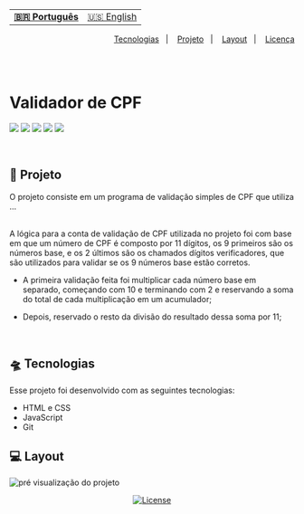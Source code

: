 <table align="left">
    <tr>
        <td>
            <b>
              <a href="README.md"> 🇧🇷 Português </a>
            </b>
        </td>
        <td>
            <a href="readme-us.md"> 🇺🇸 English </a>
        </td>
    </tr>

</table>


<p align="right">
  <a href="#-tecnologias">Tecnologias</a>&nbsp;&nbsp;&nbsp;|&nbsp;&nbsp;&nbsp;
  <a href="#-projeto">Projeto</a>&nbsp;&nbsp;&nbsp;|&nbsp;&nbsp;&nbsp;
  <a href="#-layout">Layout</a>&nbsp;&nbsp;&nbsp;|&nbsp;&nbsp;&nbsp;
  <a href="#-license">Licença</a>
</p>

<br> <br>

# Validador de CPF 
![](https://img.shields.io/badge/HTML5-E34F26?style=for-the-badge&logo=html5&logoColor=white)
![](https://img.shields.io/badge/javascript-yellow?style=for-the-badge&logo=javascript&logoColor=white)
![](https://img.shields.io/badge/CSS3-1572B6?style=for-the-badge&logo=css3&logoColor=white)
![](https://img.shields.io/badge/Visual_Studio_Code-0078D4?style=for-the-badge&logo=visual%20studio%20code&logoColor=white)
![](https://img.shields.io/badge/Markdown-000000?style=for-the-badge&logo=markdown&logoColor=white)

<br>

## 🚀 Projeto

O projeto consiste em um programa de validação simples de CPF que utiliza ...

<br>
A lógica para a conta de validação de CPF utilizada no projeto foi com base em que um número de CPF é composto por 11 dígitos, os 9 primeiros são os números base, e os 2 últimos são os chamados dígitos verificadores, que são utilizados para validar se os 9 números base estão corretos.

- A primeira validação feita foi  multiplicar cada número base em separado, começando com 10 e terminando com 2 e reservando a soma do total de cada multiplicação em um acumulador; 

- Depois, reservado o resto da divisão do resultado dessa soma por 11;


<br>

## 🛸 Tecnologias

Esse projeto foi desenvolvido com as seguintes tecnologias:

- HTML e CSS
- JavaScript
- Git

## 💻 Layout

<img src="./assets/img/preview-lk.png" alt="pré visualização do projeto">
<p align="center">
  <a href="/LICENSE">
    <img alt="License" src="https://img.shields.io/static/v1?label=license&message=MIT&color=49AA26&labelColor=000000">
  </a>
</p>
